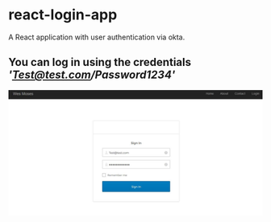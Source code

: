 # react-login-app
A React application with user authentication via okta.
## You can log in using the credentials *'Test@test.com/Password1234'*
![](preview.JPG)